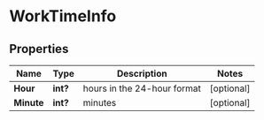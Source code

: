 # WorkTimeInfo


## Properties

| Name | Type | Description | Notes |
|------------ | ------------- | ------------- | -------------|
**Hour** | **int?** | hours in the 24-hour format |[optional]|
**Minute** | **int?** | minutes |[optional]|